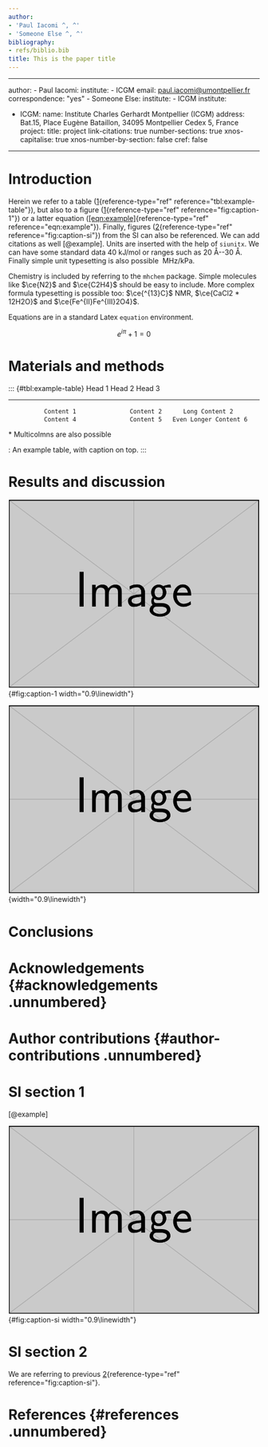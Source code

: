 ```yaml
---
author:
- 'Paul Iacomi ^, ^'
- 'Someone Else ^, ^'
bibliography:
- refs/biblio.bib
title: This is the paper title
---
```


---
author:
    - Paul Iacomi:
        institute:
          - ICGM
        email: paul.iacomi@umontpellier.fr
        correspondence: "yes"
    - Someone Else:
        institute:
          - ICGM
institute:
  - ICGM:
        name: Institute Charles Gerhardt Montpellier (ICGM)
        address: Bat.15, Place Eugène Bataillon, 34095 Montpellier Cedex 5, France
project:
    title: project
link-citations: true
number-sections: true
xnos-capitalise: true
xnos-number-by-section: false
cref: false
---

Introduction
============

Herein we refer to a table ([1](#tbl:example-table){reference-type="ref"
reference="tbl:example-table"}), but also to a figure ([1](#fig:caption-1){reference-type="ref"
reference="fig:caption-1"}) or a latter equation
([\[eqn:example\]](#eqn:example){reference-type="ref" reference="eqn:example"}). Finally, figures
([2](#fig:caption-si){reference-type="ref" reference="fig:caption-si"}) from the SI can also be
referenced. We can add citations as well [@example]. Units are inserted with the help of `siunitx`.
We can have some standard data 40 kJ/mol or ranges such as 20 Å--30 Å. Finally simple unit
typesetting is also possible  MHz/kPa.

Chemistry is included by referring to the `mhchem` package. Simple molecules like $\ce{N2}$ and
$\ce{C2H4}$ should be easy to include. More complex formula typesetting is possible too:
$\ce{^{13}C}$ NMR, $\ce{CaCl2 * 12H2O}$ and $\ce{Fe^{II}Fe^{III}2O4}$.

Equations are in a standard Latex `equation` environment.

$$\label{eqn:example}
    e^{i\pi} + 1 = 0$$

Materials and methods
=====================

::: {#tbl:example-table}
                Head 1                 Head 2            Head 3
  ---------------------------------- ----------- -----------------------
              Content 1               Content 2      Long Content 2
              Content 4               Content 5   Even Longer Content 6
   \* Multicolmns are also possible              

  :  An example table, with caption on top.
:::

Results and discussion
======================

![ Example small figure and its caption. ](figs/example-image.png){#fig:caption-1
width="0.9\\linewidth"}

![image](figs/example-image.png){width="0.9\\linewidth"}

Conclusions
===========

Acknowledgements {#acknowledgements .unnumbered}
================

Author contributions {#author-contributions .unnumbered}
====================

SI section 1
============

[@example]

![ Example caption. ](figs/example-image.png){#fig:caption-si width="0.9\\linewidth"}

SI section 2
============

We are referring to previous [2](#fig:caption-si){reference-type="ref" reference="fig:caption-si"}.

References {#references .unnumbered}
==========
